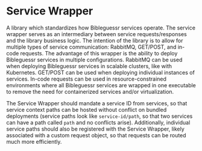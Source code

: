# Service Wrapper

A library which standardizes how Bibleguessr services operate. The service wrapper serves as an intermediary between service requests/responses and the library business logic. The intention of the library is to allow for multiple types of service communication: RabbitMQ, GET/POST, and in-code requests. The advantage of this wrapper is the ability to deploy Bibleguessr services in multiple configurations. RabbitMQ can be used when deploying Bibleguessr services in scalable clusters, like with Kubernetes. GET/POST can be used when deploying individual instances of services. In-code requests can be used in resource-constrained environments where all Bibleguessr services are wrapped in one executable to remove the need for containerized services and/or virtualization.

The Service Wrapper should mandate a service ID from services, so that service context paths can be hosted without conflict on bundled deployments (service paths look like `service-id/path`, so that two services can have a path called `path` and no conflicts arise). Additionally, individual service paths should also be registered with the Service Wrapper, likely associated with a custom request object, so that requests can be routed much more efficiently.